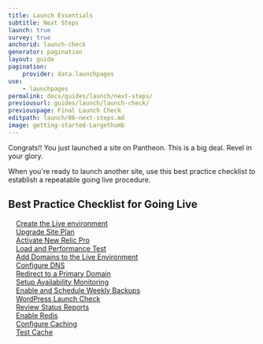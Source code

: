 ```yaml
---
title: Launch Essentials
subtitle: Next Steps
launch: true
survey: true
anchorid: launch-check
generator: pagination
layout: guide
pagination:
    provider: data.launchpages
use:
    - launchpages
permalink: docs/guides/launch/next-steps/
previousurl: guides/launch/launch-check/
previouspage: Final Launch Check
editpath: launch/06-next-steps.md
image: getting-started-Largethumb
---
```

Congrats!! You just launched a site on Pantheon. This is a big deal. Revel in your glory.

When you're ready to launch another site, use this best practice checklist to establish a repeatable going live procedure.
## Best Practice Checklist for Going Live
&nbsp;&nbsp;&nbsp;<span class="glyphicon  glyphicon-unchecked" aria-hidden="true"></span> [Create the Live environment](/docs/guides/getting-started/create-test-live/)<br>
&nbsp;&nbsp;&nbsp;<span class="glyphicon  glyphicon-unchecked" aria-hidden="true"></span> [Upgrade Site Plan](/docs/guides/launch/plans/)<br>
&nbsp;&nbsp;&nbsp;<span class="glyphicon  glyphicon-unchecked" aria-hidden="true"></span> [Activate New Relic Pro](/docs/new-relic/#activate-new-relic-apm-pro)<br>
&nbsp;&nbsp;&nbsp;<span class="glyphicon  glyphicon-unchecked" aria-hidden="true"></span> [Load and Performance Test](/docs/load-and-performance-testing/)<br>
&nbsp;&nbsp;&nbsp;<span class="glyphicon  glyphicon-unchecked" aria-hidden="true"></span> [Add Domains to the Live Environment](/docs/guides/launch/domains/)</a><br>
&nbsp;&nbsp;&nbsp;<span class="glyphicon  glyphicon-unchecked" aria-hidden="true"></span> [Configure DNS](/docs/guides/launch/domains/)<br>
&nbsp;&nbsp;&nbsp;<span class="glyphicon  glyphicon-unchecked" aria-hidden="true"></span>  [Redirect to a Primary Domain](/docs/guides/launch/redirects/)<br>
&nbsp;&nbsp;&nbsp;<span class="glyphicon  glyphicon-unchecked" aria-hidden="true"></span> [Setup Availability Monitoring](/docs/new-relic/#configure-ping-monitors-for-availability)<br>
&nbsp;&nbsp;&nbsp;<span class="glyphicon  glyphicon-unchecked" aria-hidden="true"></span> [Enable and Schedule Weekly Backups](/docs/guides/launch/launch-check/)<br>
&nbsp;&nbsp;&nbsp;<span class="glyphicon  glyphicon-unchecked" aria-hidden="true"></span> [WordPress Launch Check](/docs/wordpress-launch-check/)<br>
&nbsp;&nbsp;&nbsp;<span class="glyphicon  glyphicon-unchecked" aria-hidden="true"></span> [Review Status Reports](/docs/guides/launch/launch-check/)<br>
&nbsp;&nbsp;&nbsp;<span class="glyphicon  glyphicon-unchecked" aria-hidden="true"></span> [Enable Redis](/docs/redis#enable-redis)<br>
&nbsp;&nbsp;&nbsp;<span class="glyphicon  glyphicon-unchecked" aria-hidden="true"></span> [Configure Caching](/docs/varnish/)<br>
&nbsp;&nbsp;&nbsp;<span class="glyphicon  glyphicon-unchecked" aria-hidden="true"></span> [Test Cache](/docs/test-varnish/)<br>
